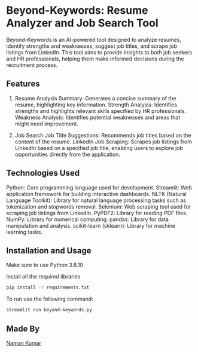 # Beyond-Keywords: Resume Analyzer and Job Search Tool

Beyond-Keywords is an AI-powered tool designed to analyze resumes, identify strengths and weaknesses,
suggest job titles, and scrape job listings from LinkedIn.
This tool aims to provide insights to both job seekers and HR professionals, helping them make informed decisions during the recruitment process.


## Features

1. Resume Analysis
Summary: Generates a concise summary of the resume, highlighting key information.
Strength Analysis: Identifies strengths and highlights relevant skills specified by HR professionals.
Weakness Analysis: Identifies potential weaknesses and areas that might need improvement.

3. Job Search
Job Title Suggestions: Recommends job titles based on the content of the resume.
LinkedIn Job Scraping: Scrapes job listings from LinkedIn based on a specified job title, enabling users to explore job opportunities directly from the application.

## Technologies Used

Python: Core programming language used for development.
Streamlit: Web application framework for building interactive dashboards.
NLTK (Natural Language Toolkit): Library for natural language processing tasks such as tokenization and stopwords removal.
Selenium: Web scraping tool used for scraping job listings from LinkedIn.
PyPDF2: Library for reading PDF files.
NumPy: Library for numerical computing.
pandas: Library for data manipulation and analysis.
scikit-learn (sklearn): Library for machine learning tasks.

## Installation and Usage
Make sure to use Python 3.8.10

Install all the required libraries
```bash
pip install -r requirements.txt
```

To run use the following command:
```bash
streamlit run beyond-keywords.py
```

## Made By

[Naman Kumar](https://www.linkedin.com/in/naman-kumar-954644224/)

